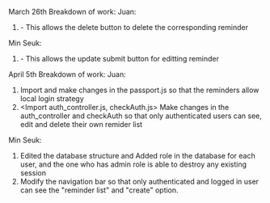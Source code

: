 March 26th 
Breakdown of work:
Juan:
1. <Created the delete route> - This allows the delete button to delete the corresponding reminder

Min Seuk:
1. <Created the update route> - This allows the update submit button for editting reminder



April 5th 
Breakdown of work:
Juan:
1. <Import passport.js> Import and make changes in the passport.js so that the reminders allow local login strategy
2. <Import auth_controller.js, checkAuth.js> Make changes in the auth_controller and checkAuth so that only authenticated users can see, edit and delete their own remider list

Min Seuk:
1. <Create admin privileges and edit the database> Edited the database structure and Added role in the database for each user, and the one who has admin role is able to destroy any existing session 
2. <Modify Navigation Bar> Modify the navigation bar so that only authenticated and logged in user can see the "reminder list" and "create" option.